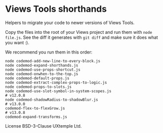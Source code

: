 # Views Tools shorthands

Helpers to migrate your code to newer versions of Views Tools.

Copy the files into the root of your Views project and run them with `node file.js`.
See the diff it generates with `git diff` and make sure it does what you want :).

We recommend you run them in this order:

```
node codemod-add-new-line-to-every-block.js
node codemod-expand-shorthands.js
node codemod-use-props-shortcut.js
node codemod-onwhen-to-the-top.js
node codemod-default-props.js
node codemod-extract-complex-props-to-logic.js
node codemod-props-to-slots.js
node codemod-use-slot-symbol-in-system-scopes.js
# v12.0.8
node codemod-shadowRadius-to-shadowBlur.js
# v13.0.0
codemod-flex-to-flexGrow.js
# v13.0.8
codemod-expand-transforms.js
```

License BSD-3-Clause
UXtemple Ltd.
